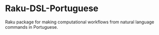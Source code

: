 # Raku-DSL-Portuguese
Raku package for making computational workflows from natural language commands in Portuguese.
